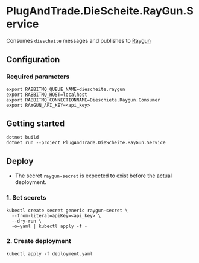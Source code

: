 # PlugAndTrade.DieScheite.RayGun.Service

Consumes `diescheite` messages and publishes to [Raygun](https://raygun.com)

## Configuration
### Required parameters

```
export RABBITMQ_QUEUE_NAME=diescheite.raygun
export RABBITMQ_HOST=localhost
export RABBITMQ_CONNECTIONNAME=Dieschiete.Raygun.Consumer
export RAYGUN_API_KEY=<api_key>
```

## Getting started
```
dotnet build
dotnet run --project PlugAndTrade.DieScheite.RayGun.Service
```
## Deploy

* The secret `raygun-secret` is expected to exist before the actual deployment.

### 1. Set secrets

```
kubectl create secret generic raygun-secret \
  --from-literal=apiKey=<api_key> \
  --dry-run \
  -o=yaml | kubectl apply -f -
```

### 2. Create deployment

```
kubectl apply -f deployment.yaml
```
